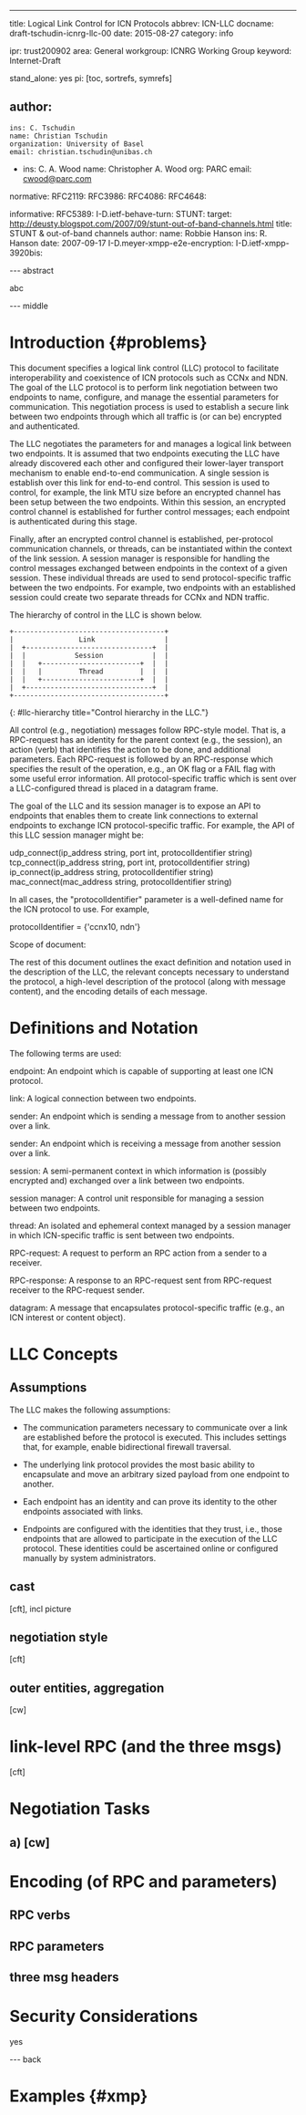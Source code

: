 ---
title: Logical Link Control for ICN Protocols
abbrev: ICN-LLC
docname: draft-tschudin-icnrg-llc-00
date: 2015-08-27
category: info

ipr: trust200902
area: General
workgroup: ICNRG Working Group
keyword: Internet-Draft

stand_alone: yes
pi: [toc, sortrefs, symrefs]

author:
 -
    ins: C. Tschudin
    name: Christian Tschudin
    organization: University of Basel
    email: christian.tschudin@unibas.ch
 -
    ins: C. A. Wood
    name: Christopher A. Wood
    org: PARC
    email: cwood@parc.com

normative:
  RFC2119:
  RFC3986:
  RFC4086:
  RFC4648:

informative:
  RFC5389:
  I-D.ietf-behave-turn:
  STUNT:
    target: http://deusty.blogspot.com/2007/09/stunt-out-of-band-channels.html
    title: STUNT & out-of-band channels
    author:
      name: Robbie Hanson
      ins: R. Hanson
    date: 2007-09-17
  I-D.meyer-xmpp-e2e-encryption:
  I-D.ietf-xmpp-3920bis:



--- abstract

abc

--- middle

Introduction        {#problems}
============

This document specifies a logical link control (LLC) protocol to facilitate interoperability
and coexistence of ICN protocols such as CCNx and NDN. The goal of the LLC protocol
is to perform link negotiation between two endpoints to name, configure, and manage
the essential parameters for communication. This negotiation process is used to
establish a secure link between two endpoints through which all traffic is (or
can be) encrypted and authenticated.

The LLC negotiates the parameters for and manages a logical link between two endpoints.
It is assumed that two endpoints executing the LLC have already discovered each other
and configured their lower-layer transport mechanism to enable end-to-end communication.
A single session is establish over this link for end-to-end control. This session is
used to control, for example, the link MTU size before an encrypted channel has been
setup between the two endpoints. Within this session, an encrypted control channel is
established for further control messages; each endpoint is authenticated during this
stage.

Finally, after an encrypted control channel is established, per-protocol communication
channels, or threads, can be instantiated within the context of the link session.
A session manager is responsible for handling the control messages exchanged between
endpoints in the context of a given session. These individual threads are used to send
protocol-specific traffic between the two endpoints. For example, two endpoints with an established
session could create two separate threads for CCNx and NDN traffic.

The hierarchy of control in the LLC is shown below.

~~~
+-------------------------------------+
|                Link                 |
|  +-------------------------------+  |
|  |            Session            |  |
|  |   +------------------------+  |  |
|  |   |         Thread         |  |  |
|  |   +------------------------+  |  |
|  +-------------------------------+  |
+-------------------------------------+
~~~
{: #llc-hierarchy title="Control hierarchy in the LLC."}

All control (e.g., negotiation) messages follow RPC-style model. That is, a RPC-request
has an identity for the parent context (e.g., the session), an action (verb) that identifies
the action to be done, and additional parameters. Each RPC-request is followed by
an RPC-response which specifies the result of the operation, e.g., an OK flag
or a FAIL flag with some useful error information. All protocol-specific traffic
which is sent over a LLC-configured thread is placed in a datagram frame.

The goal of the LLC and its session manager is to expose an API to endpoints that enables
them to create link connections to external endpoints to exchange ICN protocol-specific
traffic. For example, the API of this LLC session manager might be:

udp_connect(ip_address string, port int, protocolIdentifier string)
tcp_connect(ip_address string, port int, protocolIdentifier string)
ip_connect(ip_address string, protocolIdentifier string)
mac_connect(mac_address string, protocolIdentifier string)

In all cases, the "protocolIdentifier" parameter is a well-defined name for the
ICN protocol to use. For example,

protocolIdentifier = {'ccnx10, ndn'}

<!-- Cast (who plays a role), notation

  - assumption about the transport channel (=link), "magic that happened before"
  - "pipeline picture" - link, session, session manager, threads
  - rpc pattern, negotiation style
  - "outer entities", its API towards the session manager -->

Scope of document:

The rest of this document outlines the exact definition and notation used in the description
of the LLC, the relevant concepts necessary to understand the protocol, a high-level
description of the protocol (along with message content), and the encoding details
of each message.

  <!-- - concepts
  - high level protocol for specific negotiation tasks: (initSession, startSecureAssociation,
    inspection, setMTU, create and destroy logical links)
  - encodings? at least for RPC-request, RPC-response and DATAGRAM
  - -->

Definitions and Notation
========================

The following terms are used:

endpoint: An endpoint which is capable of supporting at least one ICN protocol.

link: A logical connection between two endpoints.

sender: An endpoint which is sending a message from to another session over a link.

sender: An endpoint which is receiving a message from another session over a link.

session: A semi-permanent context in which information is (possibly encrypted and) exchanged
over a link between two endpoints.

session manager: A control unit responsible for managing a session between two endpoints.

thread: An isolated and ephemeral context managed by a session manager in which
ICN-specific traffic is sent between two endpoints.

RPC-request: A request to perform an RPC action from a sender to a receiver.

RPC-response: A response to an RPC-request sent from RPC-request receiver to the
RPC-request sender.

datagram: A message that encapsulates protocol-specific traffic (e.g., an ICN
interest or content object).

LLC Concepts
============

Assumptions
-----------
The LLC makes the following assumptions:

* The communication parameters necessary to communicate over a link are
established before the protocol is executed. This includes settings that,
for example, enable bidirectional firewall traversal.

* The underlying link protocol provides the most basic ability to encapsulate
and move an arbitrary sized payload from one endpoint to another. 

* Each endpoint has an identity and can prove its identity to the other endpoints
associated with links.

* Endpoints are configured with the identities that they trust, i.e., those endpoints
that are allowed to participate in the execution of the LLC protocol. These identities
could be ascertained online or configured manually by system administrators.

cast
----
[cft], incl picture

negotiation style
-----------------
[cft]

outer entities, aggregation
---------------------------
[cw]


link-level RPC (and the three msgs)
===================================

[cft]


Negotiation Tasks
=================

a) [cw]
--

Encoding (of RPC and parameters)
================================

RPC verbs
---------

RPC parameters
--------------

three msg headers
-----------------


Security Considerations
=======================

yes

--- back


Examples  {#xmp}
========

